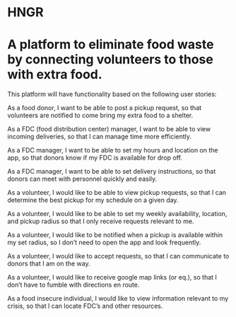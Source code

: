 # HNGR
# A platform to eliminate food waste by connecting volunteers to those with extra food.

This platform will have functionality based on the following user stories: 

As a food donor, I want to be able to post a pickup request, so that volunteers are notified to come bring my extra food to a shelter. 

As a FDC (food distribution center) manager, I want to be able to view incoming deliveries, so that I can manage time more efficiently. 

As a FDC manager, I want to be able to set my hours and location on the app, so that donors know if my FDC is available for drop off. 

As a FDC manager, I want to be able to set delivery instructions, so that donors can meet with personnel quickly and easily. 

As a volunteer, I would like to be able to view pickup requests, so that I can determine the best pickup for my schedule on a given day.

As a volunteer, I would like to be able to set my weekly availability, location, and pickup radius so that I only receive requests relevant to me.

As a volunteer, I would like to be notified when a pickup is available within my set radius, so I don’t need to open the app and look frequently. 

As a volunteer, I would like to accept requests, so that I can communicate to donors that I am on the way.

As a volunteer, I would like to receive google map links (or eq.), so that I don’t have to fumble with directions en route. 

As a food insecure individual, I would like to view information relevant to my crisis, so that I can locate FDC’s and other resources. 
